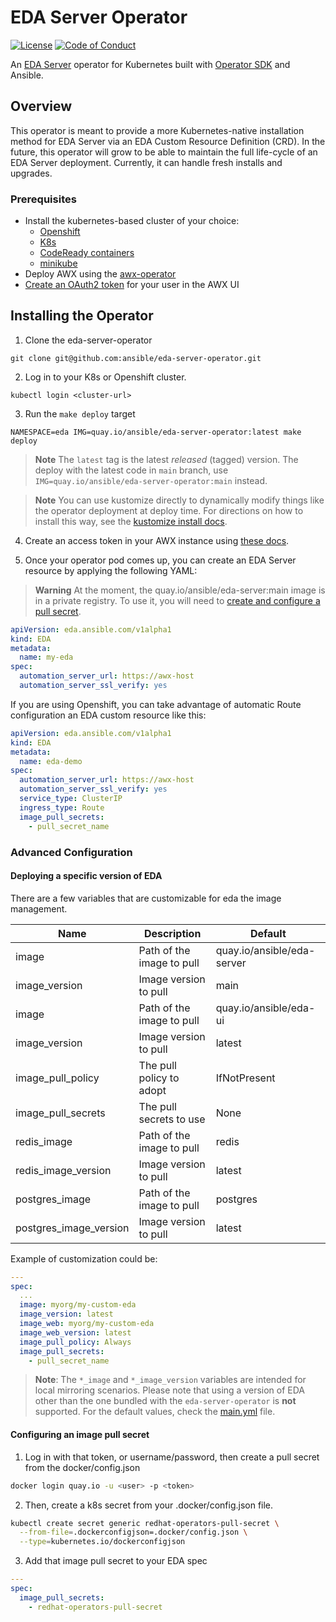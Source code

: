 # EDA Server Operator

[![License](https://img.shields.io/badge/License-Apache%202.0-blue.svg)](https://opensource.org/licenses/Apache-2.0)
[![Code of Conduct](https://img.shields.io/badge/code%20of%20conduct-Ansible-yellow.svg)](https://docs.ansible.com/ansible/latest/community/code_of_conduct.html) 

An [EDA Server](https://github.com/ansible/eda-server) operator for Kubernetes built with [Operator SDK](https://github.com/operator-framework/operator-sdk) and Ansible.

## Overview

This operator is meant to provide a more Kubernetes-native installation method for EDA Server via an EDA Custom Resource Definition (CRD). In the future, this operator will grow to be able to maintain the full life-cycle of an EDA Server deployment. Currently, it can handle fresh installs and upgrades.

### Prerequisites

* Install the kubernetes-based cluster of your choice:
  * [Openshift](https://docs.openshift.com/container-platform/4.11/installing/index.html)
  * [K8s](https://kubernetes.io/docs/setup/)
  * [CodeReady containers](https://access.redhat.com/documentation/en-us/red_hat_openshift_local/2.5)
  * [minikube](https://minikube.sigs.k8s.io/docs/start/)
* Deploy AWX using the [awx-operator](https://github.com/ansible/awx-operator#basic-install)
* [Create an OAuth2 token](./docs/create-awx-token.md) for your user in the AWX UI

## Installing the Operator

1. Clone the eda-server-operator

```
git clone git@github.com:ansible/eda-server-operator.git
```

2. Log in to your K8s or Openshift cluster.

```
kubectl login <cluster-url>
```

3. Run the `make deploy` target

```
NAMESPACE=eda IMG=quay.io/ansible/eda-server-operator:latest make deploy
```
> **Note** The `latest` tag is the latest _released_ (tagged) version. The deploy with the latest code in `main` branch, use `IMG=quay.io/ansible/eda-server-operator:main` instead.

> **Note** You can use kustomize directly to dynamically modify things like the operator deployment at deploy time.  For directions on how to install this way, see the [kustomize install docs](./docs/kustomize-install.md).

4. Create an access token in your AWX instance using [these docs](./docs/create-awx-token.md).

5. Once your operator pod comes up, you can create an EDA Server resource by applying the following YAML:

> **Warning**
> At the moment, the quay.io/ansible/eda-server:main image is in a private registry.  To use it, you will need to [create and configure a pull secret](#configuring-an-image-pull-secret).

```yaml
apiVersion: eda.ansible.com/v1alpha1
kind: EDA
metadata:
  name: my-eda
spec:
  automation_server_url: https://awx-host
  automation_server_ssl_verify: yes
```

If you are using Openshift, you can take advantage of automatic Route configuration an EDA custom resource like this:

```yaml
apiVersion: eda.ansible.com/v1alpha1
kind: EDA
metadata:
  name: eda-demo
spec:
  automation_server_url: https://awx-host
  automation_server_ssl_verify: yes
  service_type: ClusterIP
  ingress_type: Route
  image_pull_secrets:
    - pull_secret_name
```


### Advanced Configuration

#### Deploying a specific version of EDA

There are a few variables that are customizable for eda the image management.

| Name                   | Description               | Default                                 |
| ---------------------- | ------------------------- | --------------------------------------  |
| image                  | Path of the image to pull | quay.io/ansible/eda-server              |
| image_version          | Image version to pull     | main                                    |
| image                  | Path of the image to pull | quay.io/ansible/eda-ui                  |
| image_version          | Image version to pull     | latest                                  |
| image_pull_policy      | The pull policy to adopt  | IfNotPresent                            |
| image_pull_secrets     | The pull secrets to use   | None                                    |
| redis_image            | Path of the image to pull | redis                                   |
| redis_image_version    | Image version to pull     | latest                                  |
| postgres_image         | Path of the image to pull | postgres                                |
| postgres_image_version | Image version to pull     | latest                                  |

Example of customization could be:

```yaml
---
spec:
  ...
  image: myorg/my-custom-eda
  image_version: latest
  image_web: myorg/my-custom-eda
  image_web_version: latest
  image_pull_policy: Always
  image_pull_secrets:
    - pull_secret_name
```

  > **Note**: The `*_image` and `*_image_version` variables are intended for local mirroring scenarios. Please note that using a version of EDA other than the one bundled with the `eda-server-operator` is **not** supported. For the default values, check the [main.yml](https://github.com/ansible/eda-server-operator/blob/main/roles/eda/defaults/main.yml) file.


#### Configuring an image pull secret

1. Log in with that token, or username/password, then create a pull secret from the docker/config.json

```bash
docker login quay.io -u <user> -p <token>
```

2. Then, create a k8s secret from your .docker/config.json file.

```bash
kubectl create secret generic redhat-operators-pull-secret \
  --from-file=.dockerconfigjson=.docker/config.json \
  --type=kubernetes.io/dockerconfigjson
```

3. Add that image pull secret to your EDA spec

```yaml
---
spec:
  image_pull_secrets:
    - redhat-operators-pull-secret
```
